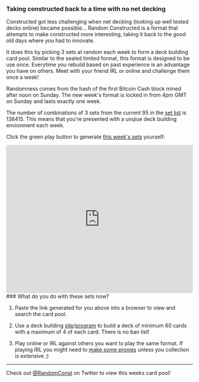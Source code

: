 ### Taking constructed back to a time with no net decking

Constructed got less challenging when net decking (looking up well tested decks online) became possible... Random Constructed is a format that attempts to make constructed more interesting, taking it back to the good old days where you had to innovate.

It does this by picking 3 sets at random each week to form a deck building card pool. Similar to the sealed limited format, this format is designed to be use once. Everytime you rebuild based on past experience is an advantage you have on others. Meet with your friend IRL or online and challenge them once a week!

Randomness comes from the hash of the first Bitcoin Cash block mined after noon on Sunday. The new week's format is locked in from 4pm GMT on Sunday and lasts exactly one week.

The number of combinations of 3 sets from the current 95 in the [set list](https://github.com/randomconstructed/randomconstructed/blob/master/sets.csv) is 138415. This means that you're presented with a unqiue deck building envionment each week.

Click the green play button to generate [this week's sets](https://twitter.com/RandomConst) yourself:
<iframe height="400px" width="100%" src="https://repl.it/@randomconst/randomconstructed?lite=true" scrolling="no" frameborder="no" allowtransparency="true" allowfullscreen="true" sandbox="allow-forms allow-pointer-lock allow-popups allow-same-origin allow-scripts allow-modals"></iframe>

<br/>
### What do you do with these sets now?

1) Paste the link generated for you above into a browser to view and search the card pool.

2) Use a deck building [site](https://deckstats.net/deckbuilder)/[program](https://cockatrice.github.io) to build a deck of minimum 60 cards with a maximum of 4 of each card. There is no ban list!

3) Play online or IRL against others you want to play the same format. If playing IRL you might need to [make some proxies]( http://mtgpress.net) unless you collection is extensive ;)

---

Check out [@RandomConst](https://twitter.com/RandomConst) on Twitter to view this weeks card pool!
